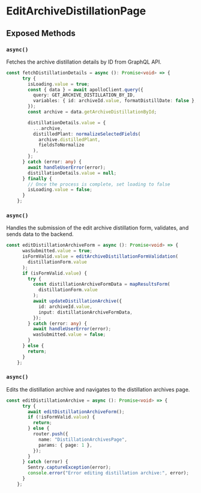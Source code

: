 # EditArchiveDistillationPage

## Exposed Methods

### `async()`
Fetches the archive distillation details by ID from GraphQL API.

```ts
const fetchDistillationDetails = async (): Promise<void> => {
      try {
        isLoading.value = true;
        const { data } = await apolloClient.query({
          query: GET_ARCHIVE_DISTILLATION_BY_ID,
          variables: { id: archiveId.value, formatDistillDate: false },
        });
        const archive = data.getArchiveDistillationById;

        distillationDetails.value = {
          ...archive,
          distilledPlant: normalizeSelectedFields(
            archive.distilledPlant,
            fieldsToNormalize
          ),
        };
      } catch (error: any) {
        await handleUserError(error);
        distillationDetails.value = null;
      } finally {
        // Once the process is complete, set loading to false
        isLoading.value = false;
      }
    };
```

### `async()`
Handles the submission of the edit archive distillation form, validates, and sends data to the backend.

```ts
const editDistillationArchiveForm = async (): Promise<void> => {
      wasSubmitted.value = true;
      isFormValid.value = editArchiveDistillationFormValidation(
        distillationForm.value
      );
      if (isFormValid.value) {
        try {
          const distillationArchiveFormData = mapResultsForm(
            distillationForm.value
          );
          await updateDistillationArchive({
            id: archiveId.value,
            input: distillationArchiveFormData,
          });
        } catch (error: any) {
          await handleUserError(error);
          wasSubmitted.value = false;
        }
      } else {
        return;
      }
    };
```

### `async()`
Edits the distillation archive and navigates to the distillation archives page.

```ts
const editDistillationArchive = async (): Promise<void> => {
      try {
        await editDistillationArchiveForm();
        if (!isFormValid.value) {
          return;
        } else {
          router.push({
            name: "DistillationArchivesPage",
            params: { page: 1 },
          });
        }
      } catch (error) {
        Sentry.captureException(error);
        console.error("Error editing distillation archive:", error);
      }
    };
```
